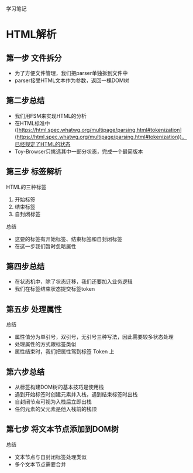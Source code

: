 学习笔记

# HTML解析

## 第一步 文件拆分

- 为了方便文件管理，我们把parser单独拆到文件中
- parser接受HTML文本作为参数，返回一棵DOM树

## 第二步总结 

- 我们用FSM来实现HTML的分析
- 在HTML标准中([https://html.spec.whatwg.org/multipage/parsing.html#tokenization](https://html.spec.whatwg.org/multipage/parsing.html#tokenization))，已经规定了HTML的状态
- Toy-Browser只挑选其中一部分状态，完成一个最简版本

## 第三步 标签解析

HTML的三种标签

1. 开始标签
2. 结束标签
3. 自封闭标签

总结

- 这要的标签有开始标签、结束标签和自封闭标签
- 在这一步我们暂时忽略属性

## 第四步总结

- 在状态机中，除了状态迁移，我们还要加入业务逻辑
- 我们在标签结束状态提交标签token

## 第五步 处理属性

总结

- 属性值分为单引号，双引号，无引号三种写法，因此需要较多状态处理
- 处理属性的方式跟标签类似
- 属性结束时，我们把属性驾到标签 Token 上


## 第六步总结 

- 从标签构建DOM树的基本技巧是使用栈
- 遇到开始标签时创建元素并入栈，遇到结束标签时出栈
- 自封闭节点可视为入栈后立即出栈
- 任何元素的父元素是他入栈前的栈顶

## 第七步 将文本节点添加到DOM树

总结

- 文本节点与自封闭标签处理类似
- 多个文本节点需要合并